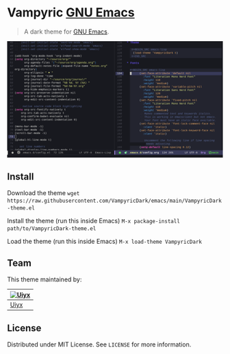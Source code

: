 # Vampyric [GNU Emacs](https://www.gnu.org/software/emacs/)

> A dark theme for [GNU Emacs](https://www.gnu.org/software/emacs/).

![Screenshot](./screenshot.png)

## Install

Download the theme
`wget https://raw.githubusercontent.com/VampyricDark/emacs/main/VampyricDark-theme.el`

Install the theme (run this inside Emacs)
`M-x package-install path/to/VampyricDark-theme.el`

Load the theme (run this inside Emacs)
`M-x load-theme VampyricDark`

## Team

This theme maintained by:

[![Uiyx](https://github.com/Uiyx.png?size=100)](https://github.com/Uiyx) |
--- |
[Uiyx](https://github.com/Uiyx) |

## License

Distributed under MIT License. See `LICENSE` for more information.
